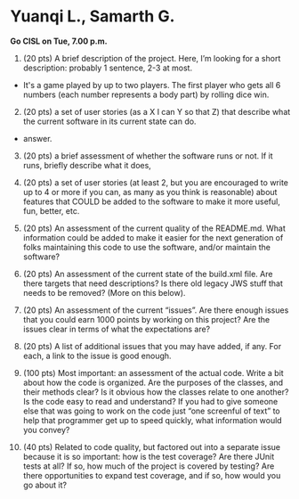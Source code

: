 # Yuanqi L., Samarth G.

**Go CISL on Tue, 7.00 p.m.**

1. (20 pts) A brief description of the project. Here, I’m looking for a short description: probably 1 sentence, 2-3 at most.
 * It's a game played by up to two players. The first player who gets all 6 numbers (each number represents a body part) by rolling dice win.

2. (20 pts) a set of user stories (as a X I can Y so that Z) that describe what the current software in its current state can do.
 * answer. 

3. (20 pts) a brief assessment of whether the software runs or not. If it runs, briefly describe what it does,

4. (20 pts) a set of user stories (at least 2, but you are encouraged to write up to 4 or more if you can, as many as you think is reasonable) about features that COULD be added to the software to make it more useful, fun, better, etc.

5. (20 pts) An assessment of the current quality of the README.md. What information could be added to make it easier for the next generation of folks maintaining this code to use the software, and/or maintain the software?

6. (20 pts) An assessment of the current state of the build.xml file. Are there targets that need descriptions? Is there old legacy JWS stuff that needs to be removed? (More on this below).

7. (20 pts) An assessment of the current “issues”. Are there enough issues that you could earn 1000 points by working on this project? Are the issues clear in terms of what the expectations are?

8. (20 pts) A list of additional issues that you may have added, if any. For each, a link to the issue is good enough.

9. (100 pts) Most important: an assessment of the actual code. Write a bit about how the code is organized. Are the purposes of the classes, and their methods clear? Is it obvious how the classes relate to one another? Is the code easy to read and understand? If you had to give someone else that was going to work on the code just “one screenful of text” to help that programmer get up to speed quickly, what information would you convey?

10. (40 pts) Related to code quality, but factored out into a separate issue because it is so important: how is the test coverage? Are there JUnit tests at all? If so, how much of the project is covered by testing? Are there opportunities to expand test coverage, and if so, how would you go about it?
